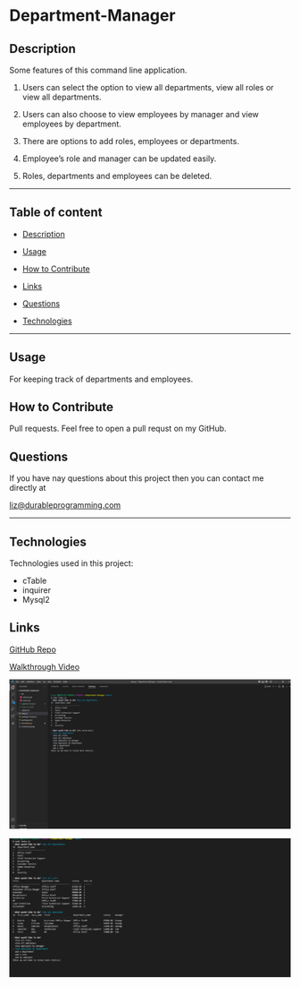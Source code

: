 # Department-Manager

## Description

Some features of this command line application.
1. Users can select the option to view all departments, view all roles or view all departments.

2. Users can also choose to view employees by manager and view employees by department.

3. There are options to add roles, employees or departments.

4. Employee’s role and manager can be updated easily.

5. Roles, departments and employees can be deleted.

---

## Table of content

* [Description](#description)

* [Usage](#usage)

* [How to Contribute](#how-to-contribute)

* [Links](#links)

* [Questions](#questions)

* [Technologies](#technologies)

---


## Usage

For keeping track of departments and employees.

## How to Contribute

Pull requests. Feel free to open a pull requst on my GitHub.

## Questions

If you have nay questions about this project then you can contact me directly at 

liz@durableprogramming.com

----

## Technologies

Technologies used in this project:

* cTable
* inquirer
* Mysql2

## Links


[GitHub Repo](https://github.com/elizabethdberube/Department-Manager) 

[Walkthrough Video](https://drive.google.com/file/d/1M4ke8uAuSUm5aVSd0nMQ85TcLveKc-pO/view) 

![image](Screenshot2.png)

[![A video thumbnail shows this command-line application](./Screenshot.png)](https://drive.google.com/file/d/1M4ke8uAuSUm5aVSd0nMQ85TcLveKc-pO/view)